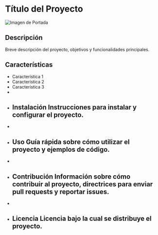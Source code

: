 # Título del Proyecto 

![Imagen de Portada](url_de_la_imagen)

## Descripción
Breve descripción del proyecto, objetivos y funcionalidades principales.

## Características 
- Característica 1
- Característica 2
- Característica 3
-
- ## Instalación Instrucciones para instalar y configurar el proyecto.
-
- ## Uso Guía rápida sobre cómo utilizar el proyecto y ejemplos de código.
-
- ## Contribución Información sobre cómo contribuir al proyecto, directrices para enviar pull requests y reportar issues.
-
- ## Licencia Licencia bajo la cual se distribuye el proyecto.
